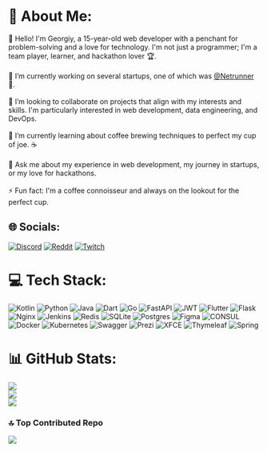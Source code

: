 # 💫 About Me:
👋 Hello! I'm Georgiy, a 15-year-old web developer with a penchant for problem-solving and a love for technology. I'm not just a programmer; I'm a team player, learner, and hackathon lover 🏆.<br><br>🔭 I’m currently working on several startups, one of which was [@Netrunner](https://t.me/netrunnerz) 🚀.<br><br>👯 I’m looking to collaborate on projects that align with my interests and skills. I'm particularly interested in web development, data engineering, and DevOps.<br><br>🌱 I’m currently learning about coffee brewing techniques to perfect my cup of joe. ☕️<br><br>💬 Ask me about my experience in web development, my journey in startups, or my love for hackathons.<br><br>⚡ Fun fact: I'm a coffee connoisseur and always on the lookout for the perfect cup.


## 🌐 Socials:
[![Discord](https://img.shields.io/badge/Discord-%237289DA.svg?logo=discord&logoColor=white)](https://discord.gg/QSUHXPRuT7) [![Reddit](https://img.shields.io/badge/Reddit-%23FF4500.svg?logo=Reddit&logoColor=white)](https://reddit.com/user/Puzzled-Growth-8353) [![Twitch](https://img.shields.io/badge/Twitch-%239146FF.svg?logo=Twitch&logoColor=white)](https://twitch.tv/go_gich) 

# 💻 Tech Stack:
![Kotlin](https://img.shields.io/badge/kotlin-%237F52FF.svg?style=for-the-badge&logo=kotlin&logoColor=white) ![Python](https://img.shields.io/badge/python-3670A0?style=for-the-badge&logo=python&logoColor=ffdd54) ![Java](https://img.shields.io/badge/java-%23ED8B00.svg?style=for-the-badge&logo=openjdk&logoColor=white) ![Dart](https://img.shields.io/badge/dart-%230175C2.svg?style=for-the-badge&logo=dart&logoColor=white) ![Go](https://img.shields.io/badge/go-%2300ADD8.svg?style=for-the-badge&logo=go&logoColor=white) ![FastAPI](https://img.shields.io/badge/FastAPI-005571?style=for-the-badge&logo=fastapi) ![JWT](https://img.shields.io/badge/JWT-black?style=for-the-badge&logo=JSON%20web%20tokens) ![Flutter](https://img.shields.io/badge/Flutter-%2302569B.svg?style=for-the-badge&logo=Flutter&logoColor=white) ![Flask](https://img.shields.io/badge/flask-%23000.svg?style=for-the-badge&logo=flask&logoColor=white) ![Nginx](https://img.shields.io/badge/nginx-%23009639.svg?style=for-the-badge&logo=nginx&logoColor=white) ![Jenkins](https://img.shields.io/badge/jenkins-%232C5263.svg?style=for-the-badge&logo=jenkins&logoColor=white) ![Redis](https://img.shields.io/badge/redis-%23DD0031.svg?style=for-the-badge&logo=redis&logoColor=white) ![SQLite](https://img.shields.io/badge/sqlite-%2307405e.svg?style=for-the-badge&logo=sqlite&logoColor=white) ![Postgres](https://img.shields.io/badge/postgres-%23316192.svg?style=for-the-badge&logo=postgresql&logoColor=white) ![Figma](https://img.shields.io/badge/figma-%23F24E1E.svg?style=for-the-badge&logo=figma&logoColor=white) ![CONSUL](https://img.shields.io/badge/consul-F24C53svg?style=for-the-badge&logo=consul&logoColor=white&color=%23F24C53) ![Docker](https://img.shields.io/badge/docker-%230db7ed.svg?style=for-the-badge&logo=docker&logoColor=white) ![Kubernetes](https://img.shields.io/badge/kubernetes-%23326ce5.svg?style=for-the-badge&logo=kubernetes&logoColor=white) ![Swagger](https://img.shields.io/badge/-Swagger-%23Clojure?style=for-the-badge&logo=swagger&logoColor=white) ![Prezi](https://img.shields.io/badge/Prezi-%23000000.svg?style=for-the-badge&logo=Prezi&logoColor=white) ![XFCE](https://img.shields.io/badge/XFCE-%232284F2.svg?style=for-the-badge&logo=xfce&logoColor=white) ![Thymeleaf](https://img.shields.io/badge/Thymeleaf-%23005C0F.svg?style=for-the-badge&logo=Thymeleaf&logoColor=white) ![Spring](https://img.shields.io/badge/spring-%236DB33F.svg?style=for-the-badge&logo=spring&logoColor=white)
# 📊 GitHub Stats:
![](https://github-readme-stats.vercel.app/api?username=Ge0rg25&theme=dark&hide_border=false&include_all_commits=true&count_private=true)<br/>
![](https://github-readme-streak-stats.herokuapp.com/?user=Ge0rg25&theme=dark&hide_border=false)<br/>
![](https://github-readme-stats.vercel.app/api/top-langs/?username=Ge0rg25&theme=dark&hide_border=false&include_all_commits=true&count_private=true&layout=compact)


### 🔝 Top Contributed Repo
![](https://github-contributor-stats.vercel.app/api?username=Ge0rg25&limit=5&theme=dark&combine_all_yearly_contributions=true)

